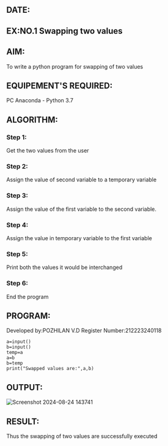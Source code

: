 ## DATE:
## EX:NO.1 Swapping two values
## AIM:
To write a python program for swapping of two values
## EQUIPEMENT'S REQUIRED: 
PC
Anaconda - Python 3.7
## ALGORITHM: 
### Step 1:
Get the two values from the user
### Step 2: 
Assign the value of second variable to a temporary variable 
### Step 3: 
Assign the value of the first variable to the second variable.
### Step 4:  
Assign the value in temporary variable to the first variable
### Step 5: 
Print both the values it would be interchanged
### Step 6: 
End the program
## PROGRAM:
Developed by:POZHILAN V.D
Register Number:212223240118
```
a=input()
b=input()
temp=a
a=b
b=temp
print("Swapped values are:",a,b)
```

## OUTPUT:
![Screenshot 2024-08-24 143741](https://github.com/user-attachments/assets/048c8003-0bda-4a96-ad60-39fd992e8f54)

## RESULT:
Thus the swapping of two values are successfully executed



